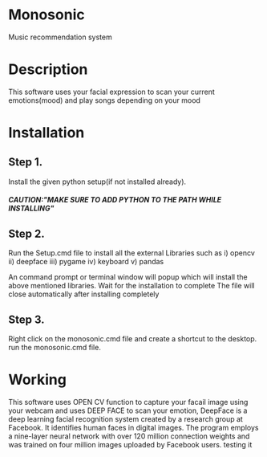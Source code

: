 # Monosonic
Music recommendation system

# Description
This software uses your facial expression to scan your current emotions(mood) and play songs depending on your mood

# Installation
## Step 1. 
 Install the given python setup(if not installed already). 
##### CAUTION:"MAKE SURE TO ADD PYTHON TO THE PATH WHILE INSTALLING"
## Step 2.
Run the Setup.cmd file to install all the external Libraries such as 
i)    opencv
ii)   deepface
iii)  pygame
iv)   keyboard
v)    pandas

An command prompt or terminal window will popup which will install the above mentioned libraries.
Wait for the installation to complete 
The file will close automatically after installing completely
## Step 3.
Right click on the monosonic.cmd file and create a shortcut to the desktop.
run the monosonic.cmd file.

# Working
This software uses OPEN CV function to capture your facail image using your webcam and uses DEEP FACE to scan your emotion, DeepFace is a deep learning facial recognition system created by a research group at Facebook. It identifies human faces in digital images. The program employs a nine-layer neural network with over 120 million connection weights and was trained on four million images uploaded by Facebook users. 
testing it
